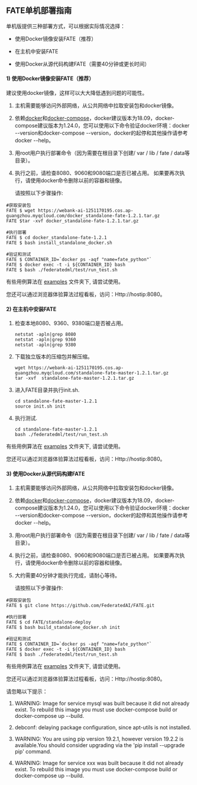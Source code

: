 ## ****FATE单机部署指南****

单机版提供三种部署方式，可以根据实际情况选择：

- 使用Docker镜像安装FATE（推荐）

- 在主机中安装FATE

- 使用Docker从源代码构建FATE（需要40分钟或更长时间）

  

#### 1) 使用Docker镜像安装FATE（推荐） 

建议使用docker镜像，这样可以大大降低遇到问题的可能性。

1. 主机需要能够访问外部网络，从公共网络中拉取安装包和docker镜像。

2. 依赖[docker](https://download.docker.com/linux/)和[docker-compose](https://github.com/docker/compose/releases/tag/1.24.0)，docker建议版本为18.09，docker-compose建议版本为1.24.0，您可以使用以下命令验证docker环境：docker --version和docker-compose --version，docker的起停和其他操作请参考docker --help。

3. 用root用户执行部署命令（因为需要在根目录下创建/ var / lib / fate / data等目录）。

4. 执行之前，请检查8080、9060和9080端口是否已被占用。 如果要再次执行，请使用docker命令删除以前的容器和镜像。

   请按照以下步骤操作:


```
#获取安装包
FATE $ wget https://webank-ai-1251170195.cos.ap-guangzhou.myqcloud.com/docker_standalone-fate-1.2.1.tar.gz
FATE $tar -xvf docker_standalone-fate-1.2.1.tar.gz

#执行部署
FATE $ cd docker_standalone-fate-1.2.1
FATE $ bash install_standalone_docker.sh

#验证和测试
FATE $ CONTAINER_ID=`docker ps -aqf "name=fate_python"`
FATE $ docker exec -t -i ${CONTAINER_ID} bash
FATE $ bash ./federatedml/test/run_test.sh

```

有些用例算法在 [examples](https://github.com/FederatedAI/FATE/tree/master/examples/federatedml-1.0-examples) 文件夹下, 请尝试使用。

您还可以通过浏览器体验算法过程看板，访问：Http://hostip:8080。



#### 2) 在主机中安装FATE

1. 检查本地8080、9360、9380端口是否被占用。

   ```
   netstat -apln|grep 8080
   netstat -apln|grep 9360
   netstat -apln|grep 9380
   ```

2. 下载独立版本的压缩包并解压缩。

   ```
   wget https://webank-ai-1251170195.cos.ap-guangzhou.myqcloud.com/standalone-fate-master-1.2.1.tar.gz
   tar -xvf  standalone-fate-master-1.2.1.tar.gz
   ```

3. 进入FATE目录并执行init.sh.

   ```
   cd standalone-fate-master-1.2.1
   source init.sh init
   ```

4. 执行测试.

   ```
   cd standalone-fate-master-1.2.1
   bash ./federatedml/test/run_test.sh
   ```

有些用例算法在 [examples](https://github.com/FederatedAI/FATE/tree/master/examples/federatedml-1.0-examples) 文件夹下, 请尝试使用。

您还可以通过浏览器体验算法过程看板，访问：Http://hostip:8080。



#### 3) 使用Docker从源代码构建FATE

1. 主机需要能够访问外部网络，从公共网络中拉取安装包和docker镜像。

2. 依赖[docker](https://download.docker.com/linux/)和[docker-compose](https://github.com/docker/compose/releases/tag/1.24.0)，docker建议版本为18.09，docker-compose建议版本为1.24.0，您可以使用以下命令验证docker环境：docker --version和docker-compose --version，docker的起停和其他操作请参考docker --help。

3. 用root用户执行部署命令（因为需要在根目录下创建/ var / lib / fate / data等目录）。

4. 执行之前，请检查8080、9060和9080端口是否已被占用。 如果要再次执行，请使用docker命令删除以前的容器和镜像。

5. 大约需要40分钟才能执行完成，请耐心等待。

   请按照以下步骤操作:

```
#获取安装包
FATE $ git clone https://github.com/FederatedAI/FATE.git

#执行部署
FATE $ cd FATE/standalone-deploy
FATE $ bash build_standalone_docker.sh init

#验证和测试
FATE $ CONTAINER_ID=`docker ps -aqf "name=fate_python"`
FATE $ docker exec -t -i ${CONTAINER_ID} bash
FATE $ bash ./federatedml/test/run_test.sh

```

有些用例算法在 [examples](https://github.com/FederatedAI/FATE/tree/master/examples/federatedml-1.0-examples) 文件夹下, 请尝试使用。

您还可以通过浏览器体验算法过程看板，访问：Http://hostip:8080。

请忽略以下提示：

1. WARNING: Image for service mysql was built because it did not already exist. To rebuild this image you must use docker-compose build or docker-compose up --build.

2. debconf: delaying package configuration, since apt-utils is not installed.

3. WARNING: You are using pip version 19.2.1, however version 19.2.2 is available.You should consider upgrading via the 'pip install --upgrade pip' command.

4. WARNING: Image for service xxx was built because it did not already exist. To rebuild this image you must use docker-compose build or docker-compose up --build.

    

